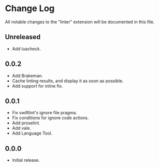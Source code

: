 # Change Log

All notable changes to the "linter" extension will be documented in this file.

## Unreleased

- Add luacheck.

## 0.0.2

- Add Brakeman.
- Cache linting results, and display it as soon as possible.
- Add support for inline fix.

## 0.0.1

- Fix swiftlint's ignore file pragma.
- Fix conditions for ignore code actions.
- Add proselint.
- Add vale.
- Add Language Tool.

## 0.0.0

- Initial release.
